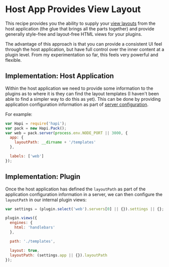 # Host App Provides View Layout

This recipe provides you the ability to supply your [view layouts](1) from the host application (the glue that brings all the parts together) and provide generally style-free and layout-free HTML views for your plugins.

The advantage of this approach is that you can provide a consistent UI feel through the host application, but have full control over the inner content at a plugin level.  From my experimentation so far, this feels very powerful and flexible.

## Implementation: Host Application

Within the host application we need to provide some information to the plugins as to where it is they can find the layout templates (I haven't been able to find a simpler way to do this as yet).  This can be done by providing application configuration information as part of [server configuration](2).

For example:

```js
var Hapi = require('hapi');
var pack = new Hapi.Pack();
var web = pack.server(process.env.NODE_PORT || 3000, {
  app: {
    layoutPath: __dirname + '/templates'
  },

  labels: ['web']
});
```

## Implementation: Plugin

Once the host application has defined the `layoutPath` as part of the application configuration information in a server, we can then configure the `layoutPath` in our internal plugin views:

```js
var settings = (plugin.select('web').servers[0] || {}).settings || {};

plugin.views({
  engines: {
    html: 'handlebars'
  },

  path: './templates',

  layout: true,
  layoutPath: (settings.app || {}).layoutPath
});
```

[1]: https://github.com/spumko/hapi/blob/master/docs/Reference.md#server.config.views
[2]: https://github.com/spumko/hapi/blob/master/docs/Reference.md#server-options